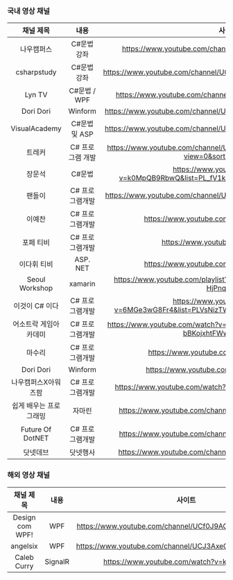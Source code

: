 ### 국내 영상 채널 

| 채널 제목 | 내용 | 사이트 |
|:--------:|:--------:|:--------:|
|    나우캠퍼스  | C#문법 강좌         | https://www.youtube.com/channel/UCl65-Jpz6rSkrZdxagpHQfg      |    
|    csharpstudy  | C#문법 강좌         | https://www.youtube.com/channel/UCkIhrkRWbv96DQF9OLs6KYg/featured |    
|    Lyn TV  | C#문법 / WPF        | https://www.youtube.com/channel/UCi0AcmKGMkNyTC20b5aNkaQ |    
|    Dori Dori | Winform        |https://www.youtube.com/channel/UCwHgaNnrsqAyoCtqd2WbY1w/videos  | 
|    VisualAcademy  | C#문법 및 ASP        |https://www.youtube.com/channel/UCwHgaNnrsqAyoCtqd2WbY1w/videos  | 
|    트레커  | C# 프로그램 개발   | https://www.youtube.com/channel/UCJesFlWv5j9i_vUFB-4R5pw/videos?view=0&sort=p&shelf_id=2 | 
|    장문석  | C#문법  | https://www.youtube.com/watch?v=k0MpQB9RbwQ&list=PL_fV1knZRgi5Tv_MtUPFWlkWsw6k2ZjZu | 
|    팬돌이  | C# 프로그램개발  | https://www.youtube.com/channel/UCuTW2a9b8uuX1RaPFB-QMg/videos | 
|    이예찬  | C# 프로그램개발  | https://www.youtube.com/watch?v=hoWKi7O7uqQ | 
|    포페 티비   | C# 프로그램개발  | https://www.youtube.com/user/bavlet83 |
|   이다휘 티비  | ASP. NET  |  https://www.youtube.com/watch?v=Z0ufVZnpWNg |
|   Seoul Workshop  | xamarin | https://www.youtube.com/playlist?list=PLDAyxeaWPd36ZIFvwe4bOi-HjPnq1XwzQ |
|   이것이 C# 이다  | C# 프로그램개발 | https://www.youtube.com/watch?v=6MGe3wG8Fr4&list=PLVsNizTWUw7Eye-a7CY7f1zeLWJNWe163 |
|   어소트락 게임아카데미  | C# 프로그램개발 | https://www.youtube.com/watch?v=u8T_h3Yn-xQ&list=PL4SIC1d_ab-Y-bBKojxhtFWwNpawMM1h5 |
|   마수리  | C# 프로그램개발 | https://www.youtube.com/watch?v=7n3utRi8XIo |
|   Dori Dori  | Winform | https://www.youtube.com/watch?v=boUIc2Y4cZo |
|  나우캠퍼스X아워즈팜  | C# 프로그램개발 | https://www.youtube.com/watch?v=eIxTvdJZQEY&feature=emb_logo |
|  쉽게 배우는 프로그래밍  | 자마린 | https://www.youtube.com/channel/UCtZYp2-9HeNzaxDbuyzT2yg |
|  Future Of DotNET  | C# 프로그램개발 | https://www.youtube.com/channel/UC2O0Ntey1ODjtfqe40mJvHQ |
|  닷넷데브  | 닷넷행사 | https://www.youtube.com/channel/UCxCPX4tUbFyMseJVjVwcb9g |


### 해외 영상 채널 

| 채널 제목 | 내용 | 사이트 |
|:--------:|:--------:|:--------:|
| Design com WPF! | WPF    | https://www.youtube.com/channel/UCf0J9AO-KeLEkBe3ZpVpfKQ |    
| angelsix | WPF    | https://www.youtube.com/channel/UCJ3AxeCHGPZkMi3kRfCuiHw |
| Caleb Curry | SignalR    | https://www.youtube.com/watch?v=kr8uHeNjOKw |


